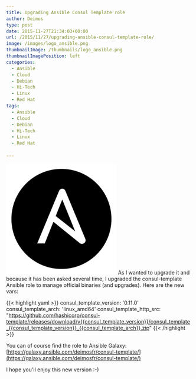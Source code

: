 ```yaml
---
title: Upgrading Ansible Consul Template role
author: Deimos
type: post
date: 2015-11-27T21:34:03+00:00
url: /2015/11/27/upgrading-ansible-consul-template-role/
image: /images/logo_ansible.png
thumbnailImage: /thumbnails/logo_ansible.png
thumbnailImagePosition: left
categories:
  - Ansible
  - Cloud
  - Debian
  - Hi-Tech
  - Linux
  - Red Hat
tags:
  - Ansible
  - Cloud
  - Debian
  - Hi-Tech
  - Linux
  - Red Hat

---
```

![ansible_logo](/images/logo_ansible.png)
As I wanted to upgrade it and because it has been asked several time, I upgraded the consul-template Ansible role to manage official binaries (and upgrades). Here are the new vars:

{{< highlight yaml >}}
consul_template_version: '0.11.0'
consul_template_arch: 'linux_amd64'
consul_template_http_src: "https://github.com/hashicorp/consul-template/releases/download/v{{consul_template_version}}/consul_template_{{consul_template_version}}_{{consul_template_arch}}.zip"
{{< /highlight >}}

You can of course find the role to Ansible Galaxy: [https://galaxy.ansible.com/deimosfr/consul-template/](https://galaxy.ansible.com/deimosfr/consul-template/)

I hope you'll enjoy this new version :-)
